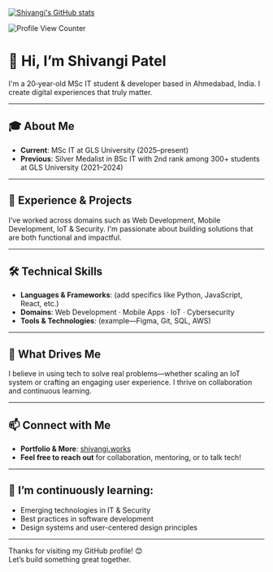 [![Shivangi's GitHub stats](https://github-readme-stats.vercel.app/api?username=shivangipatel2508)](https://github.com/shivangipatel2508)

![Profile View Counter](https://komarev.com/ghpvc/?username=shivangipatel2508)

# 👋 Hi, I’m Shivangi Patel

I'm a 20‑year‑old MSc IT student & developer based in Ahmedabad, India. I create digital experiences that truly matter.

---

## 🎓 About Me

- **Current**: MSc IT at GLS University (2025–present)  
- **Previous**: Silver Medalist in BSc IT with 2nd rank among 300+ students at GLS University (2021–2024)  

---

## 💼 Experience & Projects

I’ve worked across domains such as Web Development, Mobile Development, IoT & Security. I'm passionate about building solutions that are both functional and impactful. 

---

## 🛠️ Technical Skills

- **Languages & Frameworks**: (add specifics like Python, JavaScript, React, etc.)
- **Domains**: Web Development · Mobile Apps · IoT · Cybersecurity
- **Tools & Technologies**: (example—Figma, Git, SQL, AWS)

---

## 🧠 What Drives Me

I believe in using tech to solve real problems—whether scaling an IoT system or crafting an engaging user experience. I thrive on collaboration and continuous learning.

---

## 📫 Connect with Me

- **Portfolio & More**: [shivangi.works](https://shivangi.works)  
- **Feel free to reach out** for collaboration, mentoring, or to talk tech!

---

## 🌱 I’m continuously learning:

- Emerging technologies in IT & Security  
- Best practices in software development  
- Design systems and user-centered design principles

---

Thanks for visiting my GitHub profile! 😊  
Let’s build something great together.
